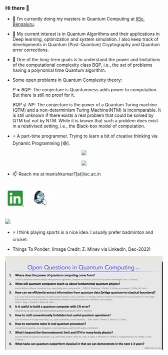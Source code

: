 ### Hi there 👋

- 🔭 I’m currently doing my masters in Quantum Computing at [IISc, Bengaluru](https://en.wikipedia.org/wiki/Indian_Institute_of_Science).
- 🌱 My current interest is in Quantum Algorithms and their applications in Deep learning, optimization and system simulation. I also keep track of developments in Quantum (Post-Quantum) Cryptography and Quantum error corrections.
- :dart: One of the long-term goals is to understand the power and limitations of the computational complexity class BQP, i.e., the set of problems having a polynomial time Quantum algorithm.

- Some open problems in Quantum Complexity theory:
  
  $P\neq BQP$: The conjecture is Quantumness adds power to computation. But there is still no proof for it.

  $BQP\not\subset NP:$ The conjecture is the power of a Quantum Turing machine (QTM) and a non-determinism Turing Machine(NTM) is incomparable. It is still unknown if there exists a real problem that could be solved by QTM but not by NTM. While it is known that such a problem does exist in a relativised setting, i.e., the Black-box model of computation.  
   
- ⭐ A part-time programmer. Trying to learn a bit of creative thinking via Dynamic Programming [😅].
<p align="center">
  <img src="https://github-readme-stats-sigma-five.vercel.app/api?username=108mk&show_icons=true&theme=radical">
</p>
<p align="center">
  <a href="https://github.com/108mk/github-readme-stats">
    <img src="https://github-readme-stats-sigma-five.vercel.app/api/top-langs/?username=108mk&layout=compact&theme=radical"/>
  </a>
  <br/>
</p>

- 📫 Reach me at manishkumar7[at]iisc.ac.in

<div style="padding: 25px 0;">
     <a href="https://www.linkedin.com/in/timbakerx/" style="padding: 8px; width: 24px; height: 24px;">
        <img src="https://github.com/108mk/108mk.github.io/blob/fafd671c4d8ed02de3a684e8d0d601a4649b2b31/images/linkedin-green.png" alt="Connect on Linkedin" width="48" height="48">
    </a>
  
  <a href="https://108mk.github.io/" style="padding: 8px; width: 24px; height: 24px;">
        <img src="https://github.com/108mk/108mk.github.io/blob/0fcb9bc348a1b28853b58adfa2ef2b80ef8b94b8/images/web.jpg" alt="My Webpage" width="72" height="48">
    </a>
  
</div>

[![](https://visitcount.itsvg.in/api?id=108mk&label=Profile%20Views&pretty=false)](https://visitcount.itsvg.in)

- ⚡ I think playing sports is a nice idea. I usually prefer badminton and cricket. 
<!---
- A few Avatars of Quantum Bits:

 <p align="center">
  <img src="https://github.com/108mk/108mk.github.io/blob/c9afe1f6a105cc076a29bfb5f84ebee8702a84e2/images/4-qubit-types-resized.jpg">
</p>
--->

- Things To Ponder: (Image Credit: Z. Minev via LinkedIn, Dec-2022)

<p align="center">
  <img src="https://github.com/108mk/108mk.github.io/blob/52225b73397fb6c57f781402663c76b03fb5b6d3/old_version/demo%20pics/z_minev_openQ_problem.jpg">
</p>

<!--- #- 👯 I also keep 
<!--- #- 🤔 I’m looking for help with ... 
<!--- #- 💬 Ask me about ... 
